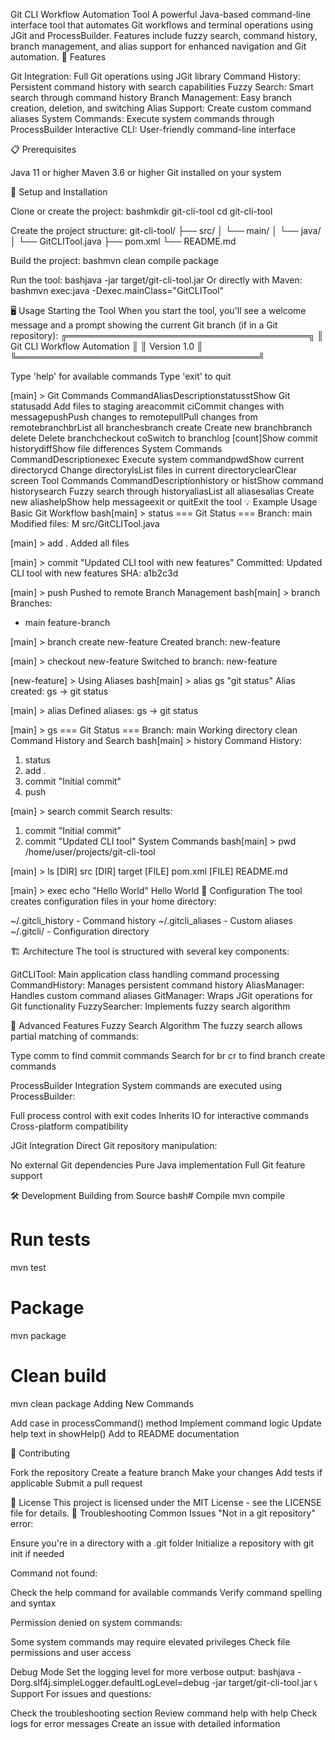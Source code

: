 Git CLI Workflow Automation Tool
A powerful Java-based command-line interface tool that automates Git workflows and terminal operations using JGit and ProcessBuilder. Features include fuzzy search, command history, branch management, and alias support for enhanced navigation and Git automation.
🚀 Features

Git Integration: Full Git operations using JGit library
Command History: Persistent command history with search capabilities
Fuzzy Search: Smart search through command history
Branch Management: Easy branch creation, deletion, and switching
Alias Support: Create custom command aliases
System Commands: Execute system commands through ProcessBuilder
Interactive CLI: User-friendly command-line interface

📋 Prerequisites

Java 11 or higher
Maven 3.6 or higher
Git installed on your system

🔧 Setup and Installation

Clone or create the project:
bashmkdir git-cli-tool
cd git-cli-tool

Create the project structure:
git-cli-tool/
├── src/
│   └── main/
│       └── java/
│           └── GitCLITool.java
├── pom.xml
└── README.md

Build the project:
bashmvn clean compile package

Run the tool:
bashjava -jar target/git-cli-tool.jar
Or directly with Maven:
bashmvn exec:java -Dexec.mainClass="GitCLITool"


🖥️ Usage
Starting the Tool
When you start the tool, you'll see a welcome message and a prompt showing the current Git branch (if in a Git repository):
╔═══════════════════════════════════════╗
║     Git CLI Workflow Automation      ║
║            Version 1.0               ║
╚═══════════════════════════════════════╝

Type 'help' for available commands
Type 'exit' to quit

[main] >
Git Commands
CommandAliasDescriptionstatusstShow Git statusadd <files>Add files to staging areacommit <message>ciCommit changes with messagepushPush changes to remotepullPull changes from remotebranchbrList all branchesbranch create <name>Create new branchbranch delete <name>Delete branchcheckout <branch>coSwitch to branchlog [count]Show commit historydiffShow file differences
System Commands
CommandDescriptionexec <command>Execute system commandpwdShow current directorycd <path>Change directorylsList files in current directoryclearClear screen
Tool Commands
CommandDescriptionhistory or histShow command historysearch <query>Fuzzy search through historyaliasList all aliasesalias <name> <command>Create new aliashelpShow help messageexit or quitExit the tool
💡 Example Usage
Basic Git Workflow
bash[main] > status
=== Git Status ===
Branch: main
Modified files:
M src/GitCLITool.java

[main] > add .
Added all files

[main] > commit "Updated CLI tool with new features"
Committed: Updated CLI tool with new features
SHA: a1b2c3d

[main] > push
Pushed to remote
Branch Management
bash[main] > branch
Branches:
* main
  feature-branch

[main] > branch create new-feature
Created branch: new-feature

[main] > checkout new-feature
Switched to branch: new-feature

[new-feature] >
Using Aliases
bash[main] > alias gs "git status"
Alias created: gs -> git status

[main] > alias
Defined aliases:
gs -> git status

[main] > gs
=== Git Status ===
Branch: main
Working directory clean
Command History and Search
bash[main] > history
Command History:
1. status
2. add .
3. commit "Initial commit"
4. push

[main] > search commit
Search results:
1. commit "Initial commit"
2. commit "Updated CLI tool"
   System Commands
   bash[main] > pwd
   /home/user/projects/git-cli-tool

[main] > ls
[DIR]  src
[DIR]  target
[FILE] pom.xml
[FILE] README.md

[main] > exec echo "Hello World"
Hello World
🔧 Configuration
The tool creates configuration files in your home directory:

~/.gitcli_history - Command history
~/.gitcli_aliases - Custom aliases
~/.gitcli/ - Configuration directory

🏗️ Architecture
The tool is structured with several key components:

GitCLITool: Main application class handling command processing
CommandHistory: Manages persistent command history
AliasManager: Handles custom command aliases
GitManager: Wraps JGit operations for Git functionality
FuzzySearcher: Implements fuzzy search algorithm

🚀 Advanced Features
Fuzzy Search Algorithm
The fuzzy search allows partial matching of commands:

Type comm to find commit commands
Search for br cr to find branch create commands

ProcessBuilder Integration
System commands are executed using ProcessBuilder:

Full process control with exit codes
Inherits IO for interactive commands
Cross-platform compatibility

JGit Integration
Direct Git repository manipulation:

No external Git dependencies
Pure Java implementation
Full Git feature support

🛠️ Development
Building from Source
bash# Compile
mvn compile

# Run tests
mvn test

# Package
mvn package

# Clean build
mvn clean package
Adding New Commands

Add case in processCommand() method
Implement command logic
Update help text in showHelp()
Add to README documentation

🤝 Contributing

Fork the repository
Create a feature branch
Make your changes
Add tests if applicable
Submit a pull request

📝 License
This project is licensed under the MIT License - see the LICENSE file for details.
🐛 Troubleshooting
Common Issues
"Not in a git repository" error:

Ensure you're in a directory with a .git folder
Initialize a repository with git init if needed

Command not found:

Check the help command for available commands
Verify command spelling and syntax

Permission denied on system commands:

Some system commands may require elevated privileges
Check file permissions and user access

Debug Mode
Set the logging level for more verbose output:
bashjava -Dorg.slf4j.simpleLogger.defaultLogLevel=debug -jar target/git-cli-tool.jar
📞 Support
For issues and questions:

Check the troubleshooting section
Review command help with help
Check logs for error messages
Create an issue with detailed information